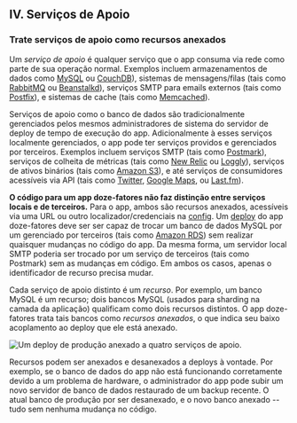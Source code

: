 ## IV. Serviços de Apoio
### Trate serviços de apoio como recursos anexados

Um *serviço de apoio* é qualquer serviço que o app consuma via rede como parte de sua operação normal. Exemplos incluem armazenamentos de dados como [MySQL](http://dev.mysql.com/) ou [CouchDB](http://couchdb.apache.org/)), sistemas de mensagens/filas (tais como [RabbitMQ](http://www.rabbitmq.com/) ou [Beanstalkd](http://kr.github.com/beanstalkd/)), serviços SMTP para emails externos (tais como [Postfix](http://www.postfix.org/)), e sistemas de cache (tais como [Memcached](http://memcached.org/)).

Serviços de apoio como o banco de dados são tradicionalmente gerenciados pelos mesmos administradores de sistema do servidor de deploy de tempo de execução do app. Adicionalmente à esses serviços localmente gerenciados, o app pode ter serviços providos e gerenciados por terceiros. Exemplos incluem serviços SMTP (tais como [Postmark](http://postmarkapp.com/)), serviços de colheita de métricas (tais como [New Relic](http://newrelic.com/) ou [Loggly](http://www.loggly.com/)), serviços de ativos binários (tais como [Amazon S3](http://aws.amazon.com/s3/)), e até serviços de consumidores acessíveis via API (tais como [Twitter](http://dev.twitter.com/), [Google Maps](http://code.google.com/apis/maps/index.html), ou [Last.fm](http://www.last.fm/api)).

**O código para um app doze-fatores não faz distinção entre serviços locais e de terceiros.** Para o app, ambos são recursos anexados, acessíveis via uma URL ou outro localizador/credenciais na [config](./config). Um [deploy](./codebase) do app doze-fatores deve ser ser capaz de trocar um banco de dados MySQL por um gerenciado por terceiros (tais como [Amazon RDS](http://aws.amazon.com/rds/)) sem realizar quaisquer mudanças no código do app. Da mesma forma, um servidor local SMTP poderia ser trocado por um serviço de terceiros (tais como Postmark) sem as mudanças em código. Em ambos os casos, apenas o identificador de recurso precisa mudar.

Cada serviço de apoio distinto é um *recurso*. Por exemplo, um banco MySQL é um recurso; dois bancos MySQL (usados para sharding na camada da aplicação) qualificam como dois recursos distintos. O app doze-fatores trata tais bancos como *recursos anexados*, o que indica seu baixo acoplamento ao deploy que ele está anexado.

<img src="/images/attached-resources.png" class="full" alt="Um deploy de produção anexado a quatro serviços de apoio." />

Recursos podem ser anexados e desanexados a deploys à vontade. Por exemplo, se o banco de dados do app não está funcionando corretamente devido a um problema de hardware, o administrador do app pode subir um novo servidor de banco de dados restaurado de um backup recente. O atual banco de produção por ser desanexado, e o novo banco anexado -- tudo sem nenhuma mudança no código.
